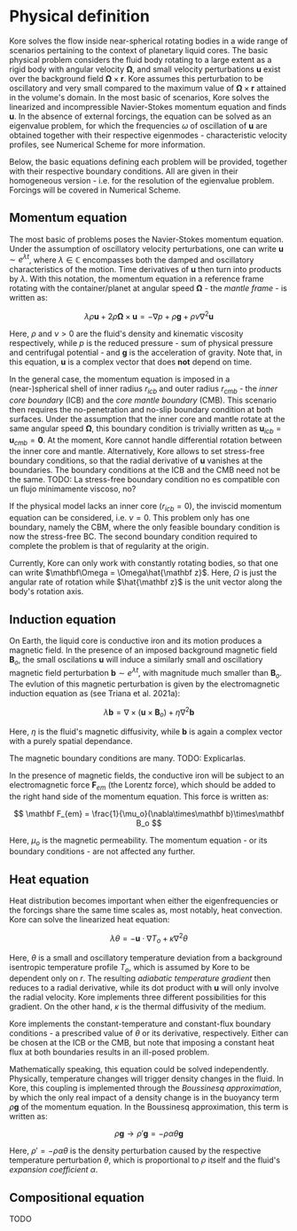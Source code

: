 # Physical definition

Kore solves the flow inside near-spherical rotating bodies in a wide range of scenarios pertaining to the context of planetary liquid cores. The basic physical problem considers the fluid body rotating to a large extent as a rigid body with angular velocity $\mathbf\Omega$, and small velocity perturbations $\mathbf u$ exist over the background field $\mathbf\Omega\times\mathbf r$. Kore assumes this perturbation to be oscillatory and very small compared to the maximum value of $\mathbf\Omega\times\mathbf r$ attained in the volume's domain. In the most basic of scenarios, Kore solves the linearized and incompressible Navier-Stokes momentum equation and finds $\mathbf u$. In the absence of external forcings, the equation can be solved as an eigenvalue problem, for which the frequencies $\omega$ of oscillation of $\mathbf u$ are obtained together with their respective eigenmodes - characteristic velocity profiles, see Numerical Scheme for more information.

Below, the basic equations defining each problem will be provided, together with their respective boundary conditions. All are given in their homogeneous version - i.e. for the resolution of the egienvalue problem. Forcings will be covered in Numerical Scheme.

## Momentum equation

The most basic of problems poses the Navier-Stokes momentum equation. Under the assumption of oscillatory velocity perturbations, one can write $\mathbf u \sim e^{\lambda t}$, where $\lambda\in\mathbb C$ encompasses both the damped and oscillatory characteristics of the motion. Time derivatives of $\mathbf u$ then turn into products by $\lambda$. With this notation, the momentum equation in a reference frame rotating with the container/planet at angular speed $\mathbf\Omega$ - the *mantle frame* - is written as:

$$
\lambda\rho\mathbf u + 2\rho\mathbf\Omega\times\mathbf u = -\nabla p + \rho\mathbf g + \rho\nu\nabla^2\mathbf u
$$

Here, $\rho$ and $\nu > 0$ are the fluid's density and kinematic viscosity respectively, while $p$ is the reduced pressure - sum of physical pressure and centrifugal potential - and $\mathbf g$ is the acceleration of gravity. Note that, in this equation, $\mathbf u$ is a complex vector that does **not** depend on time.

In the general case, the momentum equation is imposed in a (near-)spherical shell of inner radius $r_{icb}$ and outer radius $r_{cmb}$ - the *inner core boundary* (ICB) and the *core mantle boundary* (CMB). This scenario then requires the no-penetration and no-slip boundary condition at both surfaces. Under the assumption that the inner core and mantle rotate at the same angular speed $\mathbf\Omega$, this boundary condition is trivially written as $\mathbf u_{icb} = \mathbf u_{cmb} = \mathbf 0$. At the moment, Kore cannot handle differential rotation between the inner core and mantle. Alternatively, Kore allows to set stress-free boundary conditions, so that the radial derivative of $\mathbf u$ vanishes at the boundaries. The boundary conditions at the ICB and the CMB need not be the same. TODO: La stress-free boundary condition no es compatible con un flujo mínimamente viscoso, no?

If the physical model lacks an inner core ($r_{icb} = 0$), the inviscid momentum equation can be considered, i.e. $\nu = 0$. This problem only has one boundary, namely the CBM, where the only feasible boundary condition is now the stress-free BC. The second boundary condition required to complete the problem is that of regularity at the origin.

Currently, Kore can only work with constantly rotating bodies, so that one can write $\mathbf\Omega = \Omega\hat{\mathbf z}$. Here, $\Omega$ is just the angular rate of rotation while $\hat{\mathbf z}$ is the unit vector along the body's rotation axis.

## Induction equation

On Earth, the liquid core is conductive iron and its motion produces a magnetic field. In the presence of an imposed background magnetic field $\mathbf B_o$, the small oscilations $\mathbf u$ will induce a similarly small and oscillatiory magnetic field perturbation $\mathbf b \sim e^{\lambda t}$, with magnitude much smaller than $\mathbf B_o$. The evlution of this magnetic perturbation is given by the electromagnetic induction equation as (see Triana et al. 2021a):

$$
\lambda\mathbf b = \nabla\times(\mathbf u\times\mathbf B_o) + \eta\nabla^2\mathbf b
$$

Here, $\eta$ is the fluid's magnetic diffusivity, while $\mathbf b$ is again a complex vector with a purely spatial dependance.

The magnetic boundary conditions are many. TODO: Explicarlas.

In the presence of magnetic fields, the conductive iron will be subject to an electromagnetic force $\mathbf F_{em}$ (the Lorentz force), which should be added to the right hand side of the momentum equation. This force is written as:

$$
\mathbf F_{em} = \frac{1}{\mu_o}(\nabla\times\mathbf b)\times\mathbf B_o
$$

Here, $\mu_o$ is the magnetic permeability. The momentum equation - or its boundary conditions - are not affected any further.

## Heat equation

Heat distribution becomes important when either the eigenfrequencies or the forcings share the same time scales as, most notably, heat convection. Kore can solve the linearized heat equation:

$$
\lambda\theta = -\mathbf u \cdot \nabla T_o + \kappa\nabla^2\theta
$$

Here, $\theta$ is a small and oscillatory temperature deviation from a background isentropic temperature profile $T_o$, which is assumed by Kore to be dependent only on $r$. The resulting *adiabatic temperature gradient* then reduces to a radial derivative, while its dot product with $\mathbf u$ will only involve the radial velocity. Kore implements three different possibilities for this gradient. On the other hand, $\kappa$ is the thermal diffusivity of the medium.

Kore implements the constant-temperature and constant-flux boundary conditions - a prescribed value of $\theta$ or its derivative, respectively. Either can be chosen at the ICB or the CMB, but note that imposing a constant heat flux at both boundaries results in an ill-posed problem.

Mathematically speaking, this equation could be solved independently. Physically, temperature changes will trigger density changes in the fluid. In Kore, this coupling is implemented through the *Boussinesq approximation*, by which the only real impact of a density change is in the buoyancy term $\rho\mathbf g$ of the momentum equation. In the Boussinesq approximation, this term is written as:

$$
\rho\mathbf g \longrightarrow \rho'\mathbf g = -\rho\alpha\theta\mathbf g
$$

Here, $\rho' = -\rho\alpha\theta$ is the density perturbation caused by the respective temperature perturbation $\theta$, which is proportional to $\rho$ itself and the fluid's *expansion coefficient* $\alpha$.

## Compositional equation

TODO
